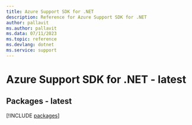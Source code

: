 ```yaml
---
title: Azure Support SDK for .NET
description: Reference for Azure Support SDK for .NET
author: pallavit
ms.author: pallavit
ms.data: 07/11/2023
ms.topic: reference
ms.devlang: dotnet
ms.service: support
---
```

# Azure Support SDK for .NET - latest
## Packages - latest
[!INCLUDE [packages](support-index.md)]